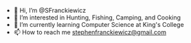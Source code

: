 - 👋 Hi, I’m @SFranckiewicz
- 👀 I’m interested in Hunting, Fishing, Camping, and Cooking
- 🌱 I’m currently learning Computer Science at King's College
- 📫 How to reach me stephenfranckiewicz@gmail.com

<!---
SFranckiewicz/SFranckiewicz is a ✨ special ✨ repository because its `README.md` (this file) appears on your GitHub profile.
You can click the Preview link to take a look at your changes.
--->
